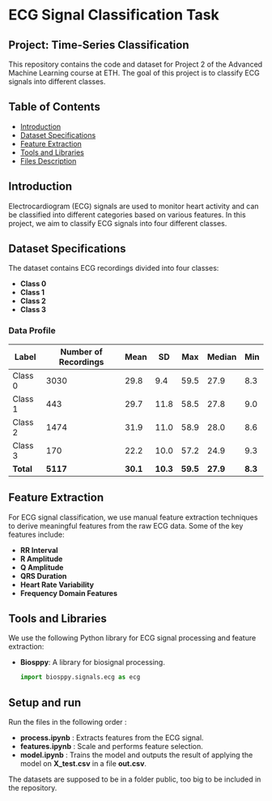 # ECG Signal Classification Task

## Project: Time-Series Classification

This repository contains the code and dataset for Project 2 of the Advanced Machine Learning course at ETH. The goal of this project is to classify ECG signals into different classes.

## Table of Contents
- [Introduction](#introduction)
- [Dataset Specifications](#dataset-specifications)
- [Feature Extraction](#feature-extraction)
- [Tools and Libraries](#tools-and-libraries)
- [Files Description](#files-description)

## Introduction

Electrocardiogram (ECG) signals are used to monitor heart activity and can be classified into different categories based on various features. In this project, we aim to classify ECG signals into four different classes.

## Dataset Specifications

The dataset contains ECG recordings divided into four classes:

- **Class 0**
- **Class 1**
- **Class 2**
- **Class 3**

### Data Profile

| Label   | Number of Recordings | Mean | SD  | Max  | Median | Min  |
|---------|----------------------|------|-----|------|-----|------|
| Class 0 | 3030                 | 29.8            | 9.4  | 59.5| 27.9 | 8.3    |
| Class 1 | 443                  | 29.7            | 11.8 | 58.5| 27.8 | 9.0    |
| Class 2 | 1474                 | 31.9            | 11.0 | 58.9| 28.0 | 8.6    |
| Class 3 | 170                  | 22.2            | 10.0 | 57.2| 24.9 | 9.3    |
| **Total** | **5117**             | **30.1**         | **10.3** | **59.5** | **27.9** | **8.3** |

## Feature Extraction

For ECG signal classification, we use manual feature extraction techniques to derive meaningful features from the raw ECG data. Some of the key features include:

- **RR Interval**
- **R Amplitude**
- **Q Amplitude**
- **QRS Duration**
- **Heart Rate Variability**
- **Frequency Domain Features**

## Tools and Libraries

We use the following Python library for ECG signal processing and feature extraction:

- **Biosppy**: A library for biosignal processing.
  ```python
  import biosppy.signals.ecg as ecg 
  ```

## Setup and run

Run the files in the following order :
- **process.ipynb** : Extracts features from the ECG signal.
- **features.ipynb** : Scale and performs feature selection.
- **model.ipynb** : Trains the model and outputs the result of applying the model on **X_test.csv** in a file **out.csv**.

The datasets are supposed to be in a folder public, too big to be included in the repository.